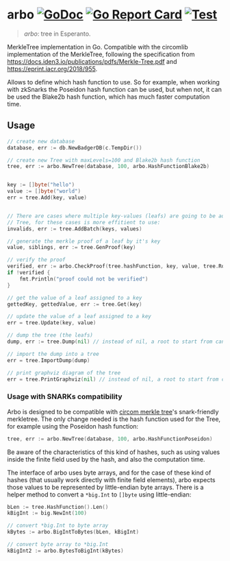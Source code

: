 # arbo [![GoDoc](https://godoc.org/github.com/arnaucube/arbo?status.svg)](https://godoc.org/github.com/arnaucube/arbo) [![Go Report Card](https://goreportcard.com/badge/github.com/arnaucube/arbo)](https://goreportcard.com/report/github.com/arnaucube/arbo) [![Test](https://github.com/arnaucube/arbo/workflows/Test/badge.svg)](https://github.com/arnaucube/arbo/actions?query=workflow%3ATest)

> *arbo*: tree in Esperanto.

MerkleTree implementation in Go. Compatible with the circomlib implementation of
the MerkleTree, following the specification from
https://docs.iden3.io/publications/pdfs/Merkle-Tree.pdf and
https://eprint.iacr.org/2018/955.

Allows to define which hash function to use. So for example, when working with
zkSnarks the Poseidon hash function can be used, but when not, it can be used
the Blake2b hash function, which has much faster computation time.

## Usage

```go
// create new database
database, err := db.NewBadgerDB(c.TempDir())

// create new Tree with maxLevels=100 and Blake2b hash function
tree, err := arbo.NewTree(database, 100, arbo.HashFunctionBlake2b)


key := []byte("hello")
value := []byte("world")
err = tree.Add(key, value)


// There are cases where multiple key-values (leafs) are going to be added to a
// Tree, for these cases is more effitient to use:
invalids, err := tree.AddBatch(keys, values)

// generate the merkle proof of a leaf by it's key
value, siblings, err := tree.GenProof(key)

// verify the proof
verified, err := arbo.CheckProof(tree.hashFunction, key, value, tree.Root(), siblings)
if !verified {
	fmt.Println("proof could not be verified")
}

// get the value of a leaf assigned to a key
gettedKey, gettedValue, err := tree.Get(key)

// update the value of a leaf assigned to a key
err = tree.Update(key, value)

// dump the tree (the leafs)
dump, err := tree.Dump(nil) // instead of nil, a root to start from can be used

// import the dump into a tree
err = tree.ImportDump(dump)

// print graphviz diagram of the tree
err = tree.PrintGraphviz(nil) // instead of nil, a root to start from can be used
```

### Usage with SNARKs compatibility
Arbo is designed to be compatible with [circom merkle
tree](https://github.com/iden3/circomlib/tree/master/circuits/smt)'s
snark-friendly merkletree.
The only change needed is the hash function used for the Tree, for example using
the Poseidon hash function:
```go
tree, err := arbo.NewTree(database, 100, arbo.HashFunctionPoseidon)
```
Be aware of the characteristics of this kind of hashes, such as using values
inside the finite field used by the hash, and also the computation time.

The interface of arbo uses byte arrays, and for the case of these kind of hashes
(that usually work directly with finite field elements), arbo expects those
values to be represented by little-endian byte arrays. There is a helper method
to convert a `*big.Int` to `[]byte` using little-endian:
```go
bLen := tree.HashFunction().Len()
kBigInt := big.NewInt(100)

// convert *big.Int to byte array
kBytes := arbo.BigIntToBytes(bLen, kBigInt)

// convert byte array to *big.Int
kBigInt2 := arbo.BytesToBigInt(kBytes)
```
